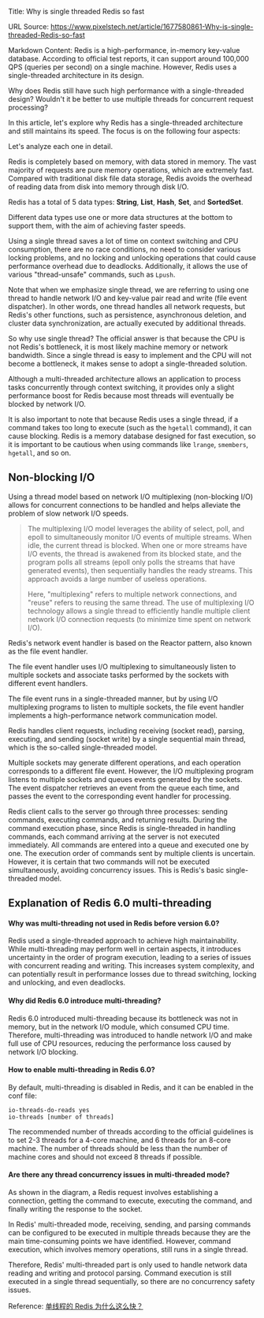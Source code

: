 Title: Why is single threaded Redis so fast

URL Source: https://www.pixelstech.net/article/1677580861-Why-is-single-threaded-Redis-so-fast

Markdown Content:
Redis is a high-performance, in-memory key-value database. According to official test reports, it can support around 100,000 QPS (queries per second) on a single machine. However, Redis uses a single-threaded architecture in its design.

Why does Redis still have such high performance with a single-threaded design? Wouldn't it be better to use multiple threads for concurrent request processing?

In this article, let's explore why Redis has a single-threaded architecture and still maintains its speed. The focus is on the following four aspects:

Let's analyze each one in detail.

Redis is completely based on memory, with data stored in memory. The vast majority of requests are pure memory operations, which are extremely fast. Compared with traditional disk file data storage, Redis avoids the overhead of reading data from disk into memory through disk I/O.

Redis has a total of 5 data types: **String**, **List**, **Hash**, **Set**, and **SortedSet**.

Different data types use one or more data structures at the bottom to support them, with the aim of achieving faster speeds.

Using a single thread saves a lot of time on context switching and CPU consumption, there are no race conditions, no need to consider various locking problems, and no locking and unlocking operations that could cause performance overhead due to deadlocks. Additionally, it allows the use of various "thread-unsafe" commands, such as `Lpush`.

Note that when we emphasize single thread, we are referring to using one thread to handle network I/O and key-value pair read and write (file event dispatcher). In other words, one thread handles all network requests, but Redis's other functions, such as persistence, asynchronous deletion, and cluster data synchronization, are actually executed by additional threads.

So why use single thread? The official answer is that because the CPU is not Redis's bottleneck, it is most likely machine memory or network bandwidth. Since a single thread is easy to implement and the CPU will not become a bottleneck, it makes sense to adopt a single-threaded solution.

Although a multi-threaded architecture allows an application to process tasks concurrently through context switching, it provides only a slight performance boost for Redis because most threads will eventually be blocked by network I/O.

It is also important to note that because Redis uses a single thread, if a command takes too long to execute (such as the `hgetall` command), it can cause blocking. Redis is a memory database designed for fast execution, so it is important to be cautious when using commands like `lrange`, `smembers`, `hgetall`, and so on.

Non-blocking I/O
----------------

Using a thread model based on network I/O multiplexing (non-blocking I/O) allows for concurrent connections to be handled and helps alleviate the problem of slow network I/O speeds.

> The multiplexing I/O model leverages the ability of select, poll, and epoll to simultaneously monitor I/O events of multiple streams. When idle, the current thread is blocked. When one or more streams have I/O events, the thread is awakened from its blocked state, and the program polls all streams (epoll only polls the streams that have generated events), then sequentially handles the ready streams. This approach avoids a large number of useless operations.
> 
> Here, "multiplexing" refers to multiple network connections, and "reuse" refers to reusing the same thread. The use of multiplexing I/O technology allows a single thread to efficiently handle multiple client network I/O connection requests (to minimize time spent on network I/O).

Redis's network event handler is based on the Reactor pattern, also known as the file event handler.

The file event handler uses I/O multiplexing to simultaneously listen to multiple sockets and associate tasks performed by the sockets with different event handlers.

The file event runs in a single-threaded manner, but by using I/O multiplexing programs to listen to multiple sockets, the file event handler implements a high-performance network communication model.

Redis handles client requests, including receiving (socket read), parsing, executing, and sending (socket write) by a single sequential main thread, which is the so-called single-threaded model.

Multiple sockets may generate different operations, and each operation corresponds to a different file event. However, the I/O multiplexing program listens to multiple sockets and queues events generated by the sockets. The event dispatcher retrieves an event from the queue each time, and passes the event to the corresponding event handler for processing.

Redis client calls to the server go through three processes: sending commands, executing commands, and returning results. During the command execution phase, since Redis is single-threaded in handling commands, each command arriving at the server is not executed immediately. All commands are entered into a queue and executed one by one. The execution order of commands sent by multiple clients is uncertain. However, it is certain that two commands will not be executed simultaneously, avoiding concurrency issues. This is Redis's basic single-threaded model.

Explanation of Redis 6.0 multi-threading
----------------------------------------

#### Why was multi-threading not used in Redis before version 6.0?

Redis used a single-threaded approach to achieve high maintainability. While multi-threading may perform well in certain aspects, it introduces uncertainty in the order of program execution, leading to a series of issues with concurrent reading and writing. This increases system complexity, and can potentially result in performance losses due to thread switching, locking and unlocking, and even deadlocks.

#### Why did Redis 6.0 introduce multi-threading?

Redis 6.0 introduced multi-threading because its bottleneck was not in memory, but in the network I/O module, which consumed CPU time. Therefore, multi-threading was introduced to handle network I/O and make full use of CPU resources, reducing the performance loss caused by network I/O blocking.

#### How to enable multi-threading in Redis 6.0?

By default, multi-threading is disabled in Redis, and it can be enabled in the conf file:

```
io-threads-do-reads yes 
io-threads [number of threads]
```

The recommended number of threads according to the official guidelines is to set 2-3 threads for a 4-core machine, and 6 threads for an 8-core machine. The number of threads should be less than the number of machine cores and should not exceed 8 threads if possible.

#### Are there any thread concurrency issues in multi-threaded mode?

As shown in the diagram, a Redis request involves establishing a connection, getting the command to execute, executing the command, and finally writing the response to the socket.

In Redis' multi-threaded mode, receiving, sending, and parsing commands can be configured to be executed in multiple threads because they are the main time-consuming points we have identified. However, command execution, which involves memory operations, still runs in a single thread.

Therefore, Redis' multi-threaded part is only used to handle network data reading and writing and protocol parsing. Command execution is still executed in a single thread sequentially, so there are no concurrency safety issues.

Reference: [单线程的 Redis 为什么这么快？](https://www.toutiao.com/article/7204821418587144736/?log_from=d235c7c636293_1677580633904)
